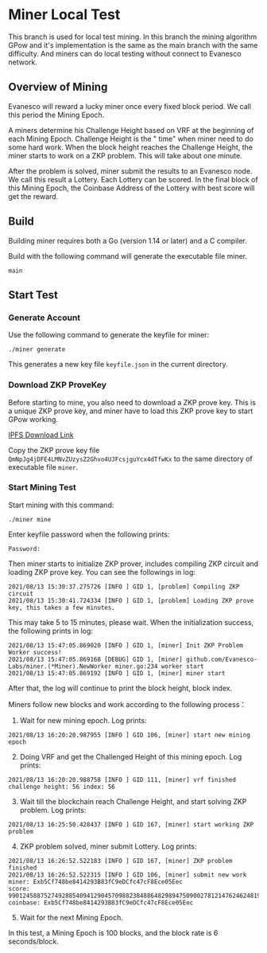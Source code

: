 # Miner Local Test

This branch is used for local test mining. In this branch the mining algorithm GPow and it's implementation is the same
as the main branch with the same difficulty. And miners can do local testing without connect to Evanesco network.

## Overview of Mining

Evanesco will reward a lucky miner once every fixed block period. We call this period the Mining Epoch.

A miners determine his Challenge Height based on VRF at the beginning of each Mining Epoch. Challenge Height is the "
time" when miner need to do some hard work. When the block height reaches the Challenge Height, the miner starts to work
on a ZKP problem. This will take about one minute.

After the problem is solved, miner submit the results to an Evanesco node. We call this result a Lottery. Each Lottery
can be scored. In the final block of this Mining Epoch, the Coinbase Address of the Lottery with best score will get the
reward.

## Build

Building miner requires both a Go (version 1.14 or later) and a C compiler.

Build with the following command will generate the executable file miner.

```shell
main
```

## Start Test

### Generate Account

Use the following command to generate the keyfile for miner:

```shell
./miner generate
```

This generates a new key file `keyfile.json` in the current directory.

### Download ZKP ProveKey

Before starting to mine, you also need to download a ZKP prove key. This is a unique ZKP prove key, and miner have to
load this ZKP prove key to start GPow working.

[IPFS Download Link](https://ipfs.io/ipfs/QmNpJg4jDFE4LMNvZUzysZ2Ghvo4UJFcsjguYcx4dTfwKx)

Copy the ZKP prove key file `QmNpJg4jDFE4LMNvZUzysZ2Ghvo4UJFcsjguYcx4dTfwKx` to the same directory of executable file `miner`.

### Start Mining Test

Start mining with this command:

```shell
./miner mine
```

Enter keyfile password when the following prints:

```shell
Password: 
```

Then miner starts to initialize ZKP prover, includes compiling ZKP circuit and loading ZKP prove key. You can see the
followings in log:

```shell
2021/08/13 15:30:37.275726 [INFO ] GID 1, [problem] Compiling ZKP circuit
2021/08/13 15:30:41.724334 [INFO ] GID 1, [problem] Loading ZKP prove key, this takes a few minutes.
```

This may take 5 to 15 minutes, please wait. When the initialization success, the following prints in log:

```shell
2021/08/13 15:47:05.869020 [INFO ] GID 1, [miner] Init ZKP Problem Worker success!
2021/08/13 15:47:05.869168 [DEBUG] GID 1, [miner] github.com/Evanesco-Labs/miner.(*Miner).NewWorker miner.go:234 worker start
2021/08/13 15:47:05.869192 [INFO ] GID 1, [miner] miner start
```

After that, the log will continue to print the block height, block index.

Miners follow new blocks and work according to the following process：

1. Wait for new mining epoch. Log prints:

```shell
2021/08/13 16:20:20.987955 [INFO ] GID 106, [miner] start new mining epoch
```

2. Doing VRF and get the Challenged Height of this mining epoch. Log prints:

```shell
2021/08/13 16:20:20.988758 [INFO ] GID 111, [miner] vrf finished challenge height: 56 index: 56
```

3. Wait till the blockchain reach Challenge Height, and start solving ZKP problem. Log prints:

```shell
2021/08/13 16:25:50.428437 [INFO ] GID 167, [miner] start working ZKP problem
```

4. ZKP problem solved, miner submit Lottery. Log prints:

```shell
2021/08/13 16:26:52.522183 [INFO ] GID 167, [miner] ZKP problem finished
2021/08/13 16:26:52.522315 [INFO ] GID 106, [miner] submit new work 
miner: Exb5Cf748be8414293B83fC9eDCfc47cF8Ece05Eec 
score: 99012458875274928854094129045709882384886482989475090027812147624624819215500 
coinbase: Exb5Cf748be8414293B83fC9eDCfc47cF8Ece05Eec
```

5. Wait for the next Mining Epoch.

In this test, a Mining Epoch is 100 blocks, and the block rate is 6 seconds/block. 


